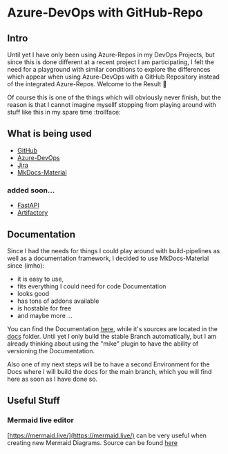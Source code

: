 # Azure-DevOps with GitHub-Repo

## Intro

Until yet I have only been using Azure-Repos in my DevOps Projects, but since this is done different at a recent project I am participating, I felt the need for a playground with similar conditions to explore the differences which appear when using Azure-DevOps with a GitHub Repository instead of the integrated Azure-Repos. Welcome to the Result :see_no_evil:

Of course this is one of the things which will obviously never finish, but the reason is that I cannot imagine mysellf stopping from playing around with stuff like this in my spare time :trollface:

## What is being used

- [GitHub](https://github.com/Mauwii/azure-pipelines-with-github-repo/)
- [Azure-DevOps](https://dev.azure.com/mauwiidev/azure-pipelines-with-github-repo/)
- [Jira](https://mauwii.atlassian.net/jira/software/c/projects/APWGR/issues)
- [MkDocs-Material](https://squidfunk.github.io/mkdocs-material/)

### added soon...

- [FastAPI](https://github.com/Azure-Samples/fastapi-on-azure-functions.git)
- [Artifactory]()

## Documentation

Since I had the needs for things I could play around with build-pipelines as well as a documentation framework, I decided to use MkDocs-Material since (imho):

- it is easy to use,
- fits everything I could need for code Documentation
- looks good
- has tons of addons available
- is hostable for free
- and maybe more ...

You can find the Documentation [here](https://mauwii.github.io/azure-pipelines-with-github-repo/), while it's sources are located in the [docs](https://github.com/Mauwii/django_devops/tree/stable/docs) folder. Until yet I only build the stable Branch automatically, but I am already thinking about using the "mike" plugin to have the ability of versioning the Documentation.

Also one of my next steps will be to have a second Environment for the Docs where I will build the docs for the main branch, which you will find here as soon as I have done so.

## Useful Stuff

### Mermaid live editor

[https://mermaid.live/](https://mermaid.live/) can be very useful when creating new Mermaid Diagrams. Source can be found [here](https://github.com/mermaid-js/mermaid-live-editor)
